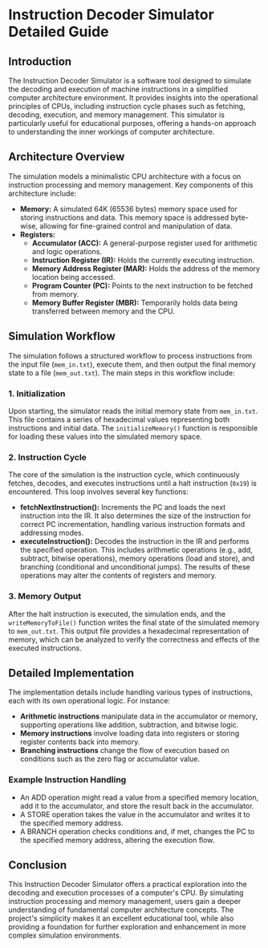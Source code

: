 # Instruction Decoder Simulator Detailed Guide

## Introduction
The Instruction Decoder Simulator is a software tool designed to simulate the decoding and execution of machine instructions in a simplified computer architecture environment. It provides insights into the operational principles of CPUs, including instruction cycle phases such as fetching, decoding, execution, and memory management. This simulator is particularly useful for educational purposes, offering a hands-on approach to understanding the inner workings of computer architecture.

## Architecture Overview
The simulation models a minimalistic CPU architecture with a focus on instruction processing and memory management. Key components of this architecture include:

- **Memory:** A simulated 64K (65536 bytes) memory space used for storing instructions and data. This memory space is addressed byte-wise, allowing for fine-grained control and manipulation of data.
- **Registers:**
  - **Accumulator (ACC):** A general-purpose register used for arithmetic and logic operations.
  - **Instruction Register (IR):** Holds the currently executing instruction.
  - **Memory Address Register (MAR):** Holds the address of the memory location being accessed.
  - **Program Counter (PC):** Points to the next instruction to be fetched from memory.
  - **Memory Buffer Register (MBR):** Temporarily holds data being transferred between memory and the CPU.

## Simulation Workflow
The simulation follows a structured workflow to process instructions from the input file (`mem_in.txt`), execute them, and then output the final memory state to a file (`mem_out.txt`). The main steps in this workflow include:

### 1. Initialization
Upon starting, the simulator reads the initial memory state from `mem_in.txt`. This file contains a series of hexadecimal values representing both instructions and initial data. The `initializeMemory()` function is responsible for loading these values into the simulated memory space.

### 2. Instruction Cycle
The core of the simulation is the instruction cycle, which continuously fetches, decodes, and executes instructions until a halt instruction (`0x19`) is encountered. This loop involves several key functions:

- **fetchNextInstruction():** Increments the PC and loads the next instruction into the IR. It also determines the size of the instruction for correct PC incrementation, handling various instruction formats and addressing modes.
- **executeInstruction():** Decodes the instruction in the IR and performs the specified operation. This includes arithmetic operations (e.g., add, subtract, bitwise operations), memory operations (load and store), and branching (conditional and unconditional jumps). The results of these operations may alter the contents of registers and memory.

### 3. Memory Output
After the halt instruction is executed, the simulation ends, and the `writeMemoryToFile()` function writes the final state of the simulated memory to `mem_out.txt`. This output file provides a hexadecimal representation of memory, which can be analyzed to verify the correctness and effects of the executed instructions.

## Detailed Implementation
The implementation details include handling various types of instructions, each with its own operational logic. For instance:

- **Arithmetic instructions** manipulate data in the accumulator or memory, supporting operations like addition, subtraction, and bitwise logic.
- **Memory instructions** involve loading data into registers or storing register contents back into memory.
- **Branching instructions** change the flow of execution based on conditions such as the zero flag or accumulator value.

### Example Instruction Handling
- An ADD operation might read a value from a specified memory location, add it to the accumulator, and store the result back in the accumulator.
- A STORE operation takes the value in the accumulator and writes it to the specified memory address.
- A BRANCH operation checks conditions and, if met, changes the PC to the specified memory address, altering the execution flow.

## Conclusion
This Instruction Decoder Simulator offers a practical exploration into the decoding and execution processes of a computer's CPU. By simulating instruction processing and memory management, users gain a deeper understanding of fundamental computer architecture concepts. The project's simplicity makes it an excellent educational tool, while also providing a foundation for further exploration and enhancement in more complex simulation environments.
